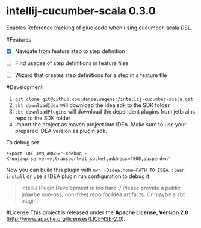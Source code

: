 intellij-cucumber-scala 0.3.0
=======================

Enables Reference tracking of glue code when using cucumber-scala DSL.

#Features

- [x] Navigate from feature step to step definition
- [ ] Find usages of step definitions in feature files
- [ ] Wizard that creates step definitions for a step in a feature file


#Development

1. `git clone git@github.com:danielwegener/intellij-cucumber-scala.git`
2. `sbt downloadIdea` will download the idea sdk to the SDK folder
3. `sbt downloadPlugins` will download the dependent plugins from jetbrains repo to the SDK folder
4. Import the project as maven project into IDEA. Make sure to use your prepared IDEA version as plugin sdk.

To debug set

`export IDE_JVM_ARGS="-Xdebug -Xrunjdwp:server=y,transport=dt_socket,address=4000,suspend=n"`

Now you can build this plugin with `mvn -Didea.home=PATH_TO_IDEA clean install` or use a IDEA plugin run configuration to debug it.

> IntelliJ Plugin Development is too hard :/ Please provide a public (maybe non-oss, non-free) repo for Idea artifacts. Or maybe a sbt plugin.

#License
This project is released under the __Apache License, Version 2.0__ (http://www.apache.org/licenses/LICENSE-2.0).
